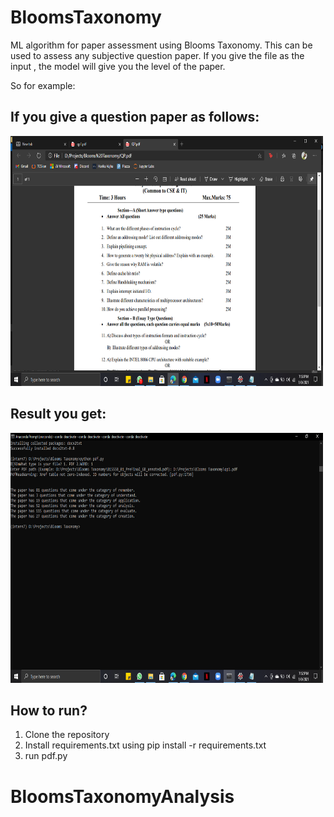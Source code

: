 # BloomsTaxonomy
ML algorithm for paper assessment using Blooms Taxonomy. This can be used to assess any subjective question paper. If you give the file as the input , the model will give you the level of the paper.

So for example:

## If you give a question paper as follows:

<img src="images/qp1.png" height="400" width="500">

## Result you get:

<img src="images/out.png" height="400" width="500">

## How to run?

1. Clone the repository
2. Install requirements.txt using pip install -r requirements.txt
3. run pdf.py

# BloomsTaxonomyAnalysis
